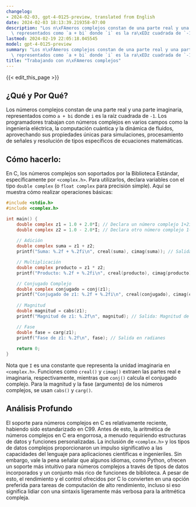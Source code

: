 ```yaml
---
changelog:
- 2024-02-03, gpt-4-0125-preview, translated from English
date: 2024-02-03 18:13:39.219358-07:00
description: "Los n\xFAmeros complejos constan de una parte real y una parte imaginaria,\
  \ representados como `a + bi` donde `i` es la ra\xEDz cuadrada de `-1`. Los\u2026"
lastmod: 2024-02-19 22:05:18.045545
model: gpt-4-0125-preview
summary: "Los n\xFAmeros complejos constan de una parte real y una parte imaginaria,\
  \ representados como `a + bi` donde `i` es la ra\xEDz cuadrada de `-1`. Los\u2026"
title: "Trabajando con n\xFAmeros complejos"
---
```


{{< edit_this_page >}}

## ¿Qué y Por Qué?

Los números complejos constan de una parte real y una parte imaginaria, representados como `a + bi` donde `i` es la raíz cuadrada de `-1`. Los programadores trabajan con números complejos en varios campos como la ingeniería eléctrica, la computación cuántica y la dinámica de fluidos, aprovechando sus propiedades únicas para simulaciones, procesamiento de señales y resolución de tipos específicos de ecuaciones matemáticas.

## Cómo hacerlo:

En C, los números complejos son soportados por la Biblioteca Estándar, específicamente por `<complex.h>`. Para utilizarlos, declara variables con el tipo `double complex` (o `float complex` para precisión simple). Aquí se muestra cómo realizar operaciones básicas:

```c
#include <stdio.h>
#include <complex.h>

int main() {
    double complex z1 = 1.0 + 2.0*I; // Declara un número complejo 1+2i
    double complex z2 = 1.0 - 2.0*I; // Declara otro número complejo 1-2i
    
    // Adición
    double complex suma = z1 + z2;
    printf("Suma: %.2f + %.2fi\n", creal(suma), cimag(suma)); // Salida: Suma: 2.00 + 0.00i

    // Multiplicación
    double complex producto = z1 * z2;
    printf("Producto: %.2f + %.2fi\n", creal(producto), cimag(producto)); // Salida: Producto: 5.00 + 0.00i

    // Conjugado Complejo
    double complex conjugado = conj(z1);
    printf("Conjugado de z1: %.2f + %.2fi\n", creal(conjugado), cimag(conjugado)); // Salida: Conjugado de z1: 1.00 - 2.00i
    
    // Magnitud
    double magnitud = cabs(z1);
    printf("Magnitud de z1: %.2f\n", magnitud); // Salida: Magnitud de z1: 2.24

    // Fase
    double fase = carg(z1);
    printf("Fase de z1: %.2f\n", fase); // Salida en radianes
    
    return 0;
}
```
Nota que `I` es una constante que representa la unidad imaginaria en `<complex.h>`. Funciones como `creal()` y `cimag()` extraen las partes real e imaginaria, respectivamente, mientras que `conj()` calcula el conjugado complejo. Para la magnitud y la fase (argumento) de los números complejos, se usan `cabs()` y `carg()`.

## Análisis Profundo

El soporte para números complejos en C es relativamente reciente, habiendo sido estandarizado en C99. Antes de esto, la aritmética de números complejos en C era engorrosa, a menudo requiriendo estructuras de datos y funciones personalizadas. La inclusión de `<complex.h>` y los tipos de datos complejos proporcionaron un impulso significativo a las capacidades del lenguaje para aplicaciones científicas e ingenieriles. Sin embargo, vale la pena señalar que algunos idiomas, como Python, ofrecen un soporte más intuitivo para números complejos a través de tipos de datos incorporados y un conjunto más rico de funciones de biblioteca. A pesar de esto, el rendimiento y el control ofrecidos por C lo convierten en una opción preferida para tareas de computación de alto rendimiento, incluso si eso significa lidiar con una sintaxis ligeramente más verbosa para la aritmética compleja.
